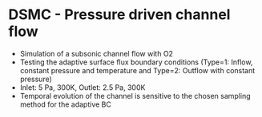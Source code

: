 # DSMC - Pressure driven channel flow
* Simulation of a subsonic channel flow with O2
* Testing the adaptive surface flux boundary conditions (Type=1: Inflow, constant pressure and temperature and Type=2: Outflow with constant pressure)
* Inlet: 5 Pa, 300K, Outlet: 2.5 Pa, 300K
* Temporal evolution of the channel is sensitive to the chosen sampling method for the adaptive BC
